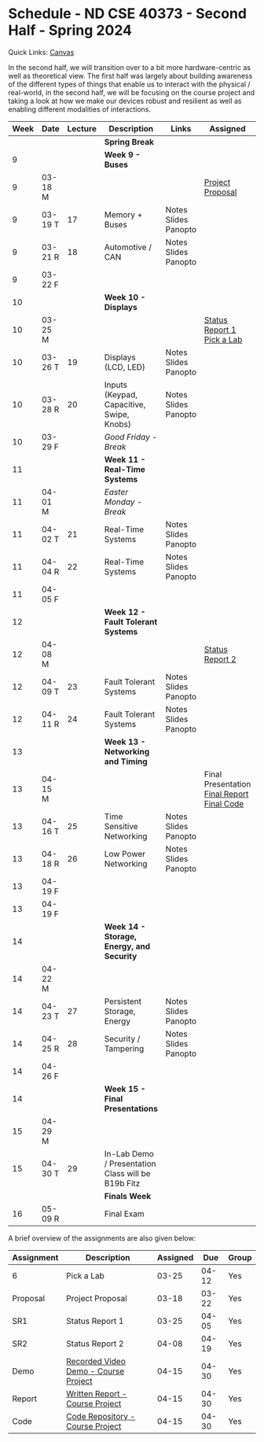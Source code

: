 # Schedule - ND CSE 40373 - Second Half - Spring 2024

Quick Links: [Canvas](https://canvas.nd.edu)

In the second half, we will transition over to a bit more hardware-centric as well as theoretical view.  The first half was largely about building awareness of the different types of things that enable us to interact with the physical / real-world, in the second half, we will be focusing on the course project and taking a look at how we make our devices robust and resilient as well as enabling different modalities of interactions.  

| **Week** | **Date** | **Lecture** | **Description** | **Links** | **Assigned** | **Due** |
| --- | --- | --- | --- | --- | --- | --- |
| | | | **Spring Break** | | | 
| 9 | | | **Week 9 - Buses** | | |  
| 9 | 03-18 M | | | | [Project Proposal](https://canvas.nd.edu/courses/91970/assignments/261764) | | 
| 9 | 03-19 T | 17 | Memory + Buses | Notes<br>Slides<br>Panopto | | | 
| 9 | 03-21 R | 18 | Automotive / CAN | Notes<br>Slides<br>Panopto | | | 
| 9 | 03-22 F | | | | | [Project Proposal](https://canvas.nd.edu/courses/91970/assignments/261764) | 
| 10 | | | **Week 10 - Displays** | | | 
| 10 | 03-25 M | | | | [Status Report 1](https://canvas.nd.edu/courses/91970/assignments/261771)<br>[Pick a Lab](https://canvas.nd.edu/courses/91970/assignments/261778) | | 
| 10 | 03-26 T | 19 | Displays (LCD, LED) | Notes<br>Slides<br>Panopto | | |
| 10 | 03-28 R | 20 | Inputs (Keypad, Capacitive, Swipe, Knobs) | Notes<br>Slides<br>Panopto | | |
| 10 | 03-29 F | | *Good Friday - Break* | | | None |     
| 11 | | | **Week 11 - Real-Time Systems** | | | 
| 11 | 04-01 M | | *Easter Monday - Break* | | | | 
| 11 | 04-02 T | 21 | Real-Time Systems | Notes<br>Slides<br>Panopto | | |
| 11 | 04-04 R | 22 | Real-Time Systems | Notes<br>Slides<br>Panopto | | |
| 11 | 04-05 F | | | | | [Status Report 1](https://canvas.nd.edu/courses/91970/assignments/261771) |
| 12 | | | **Week 12 - Fault Tolerant Systems** | | | 
| 12 | 04-08 M | | | | [Status Report 2](https://canvas.nd.edu/courses/91970/assignments/261772) | | 
| 12 | 04-09 T | 23 | Fault Tolerant Systems | Notes<br>Slides<br>Panopto | | |
| 12 | 04-11 R | 24 | Fault Tolerant Systems | Notes<br>Slides<br>Panopto | | |
| 13 | | | **Week 13 - Networking and Timing** | | | 
| 13 | 04-15 M | | | | Final Presentation<br>[Final Report](https://canvas.nd.edu/courses/91970/assignments/261776)<br>[Final Code](https://canvas.nd.edu/courses/91970/assignments/261777) | | 
| 13 | 04-16 T | 25 | Time Sensitive Networking | Notes<br>Slides<br>Panopto | | |
| 13 | 04-18 R | 26 | Low Power Networking | Notes<br>Slides<br>Panopto | | |
| 13 | 04-19 F | | | | | [Pick a Lab](https://canvas.nd.edu/courses/91970/assignments/261778) |
| 13 | 04-19 F | | | | | [Status Report 2](https://canvas.nd.edu/courses/91970/assignments/261772) |
| 14 | | | **Week 14 - Storage, Energy, and Security** | | | 
| 14 | 04-22 M | | | | | | 
| 14 | 04-23 T | 27 | Persistent Storage, Energy | Notes<br>Slides<br>Panopto | | |
| 14 | 04-25 R | 28 | Security / Tampering | Notes<br>Slides<br>Panopto | | |
| 14 | 04-26 F | | | | | None |
| 14 | | | **Week 15 - Final Presentations** | | | 
| 15 | 04-29 M | | | | | | 
| 15 | 04-30 T | 29 | In-Lab Demo / Presentation<br>Class will be B19b Fitz | | | Final Presentation<br>[Final Report](https://canvas.nd.edu/courses/91970/assignments/261776)<br>[Final Code](https://canvas.nd.edu/courses/91970/assignments/261777) |
| | | | **Finals Week** | | | 
| 16 | 05-09 R | | Final Exam | | | | 

A brief overview of the assignments are also given below:

| Assignment | Description | Assigned | Due | Group |
| --- | --- | --- | --- | --- | 
| 6 | Pick a Lab | 03-25 | 04-12 | Yes | 
| Proposal | Project Proposal | 03-18 | 03-22 | Yes | 
| SR1 | Status Report 1 | 03-25 | 04-05 | Yes | 
| SR2 | Status Report 2 | 04-08 | 04-19 | Yes |  
| Demo | [Recorded Video Demo - Course Project](https://github.com/adstriegel/cse40373-sp24/blob/main/assignments/course-project/rubrics.md) | 04-15 | 04-30 | Yes |
| Report | [Written Report - Course Project](https://github.com/adstriegel/cse40373-sp24/blob/main/assignments/course-project/rubrics.md) | 04-15 | 04-30 | Yes |
| Code | [Code Repository - Course Project](https://github.com/adstriegel/cse40373-sp24/blob/main/assignments/course-project/rubrics.md) | 04-15 | 04-30 | Yes |